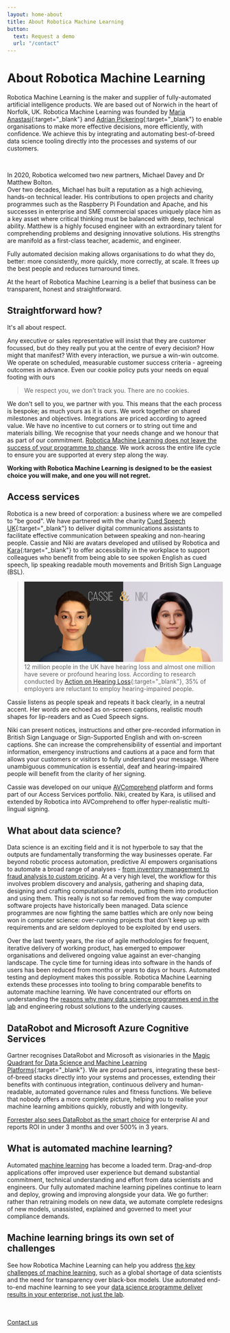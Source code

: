 ```yaml
---
layout: home-about
title: About Robotica Machine Learning
button: 
  text: Request a demo
  url: "/contact"
---
```


# About Robotica Machine Learning


Robotica Machine Learning is the maker and supplier of fully-automated artificial intelligence products.  We are based out of Norwich in the heart of Norfolk, UK.  Robotica Machine Learning was founded by [Maria Anastasi](https://www.linkedin.com/in/mariaanastasi/){:target="_blank"}  and [Adrian Pickering](https://www.linkedin.com/in/adrianpickering/){:target="_blank"} to enable organisations to make more effective decisions, more efficiently, with confidence.  We achieve this by integrating and automating best-of-breed data science tooling directly into the processes and systems of our customers.

<br />


In 2020, Robotica welcomed two new partners, Michael Davey and Dr Matthew Bolton.  
Over two decades, Michael has built a reputation as a high achieving, hands-on technical leader.  His contributions to open projects and charity programmes such as the Raspberry Pi Foundation and Apache, and his successes in enterprise and SME commercial spaces uniquely place him as a key asset where critical thinking must be balanced with deep, technical ability.
Matthew is a highly focused engineer with an extraordinary talent for comprehending problems and designing innovative solutions.  His strengths are manifold as a first-class teacher, academic, and engineer. 

Fully automated decision making allows organisations to do what they do, better: more consistently, more quickly, more correctly, at scale.  It frees up the best people and reduces turnaround times.



At the heart of Robotica Machine Learning is a belief that business can be transparent, honest and straightforward.


## Straightforward how?
It's all about respect.

Any executive or sales representative will insist that they are customer focussed, but do they really put you at the centre of every decision?  How might that manifest?  With every interaction, we pursue a win-win outcome. We operate on scheduled, measurable customer success criteria - agreeing outcomes in advance.  Even our cookie policy puts your needs on equal footing with ours
>We respect you, we don’t track you. There are no cookies.


We don't sell to you, we partner with you. This means that the each process is bespoke; as much yours as it is ours. We work together on shared milestones and objectives.  Integrations are priced according to agreed value.  We have no incentive to cut corners or to string out time and materials billing.  We recognise that your needs change and we honour that as part of our commitment.  [Robotica Machine Learning does not leave the success of your programme to chance](/posts/completeness-of-vision).  We work across the entire life cycle to ensure you are supported at every step along the way.

**Working with Robotica Machine Learning is designed to be the easiest choice you will make, and one you will not regret.**

## Access services
Robotica is a new breed of corporation: a business where we are compelled to "be good".  We have partnered with the charity [Cued Speech UK](https://www.cuedspeech.co.uk/){:target="_blank"} to deliver digital communications assistants to facilitate effective communication between speaking and non-hearing people.  Cassie and Niki are avatars developed and utilised by Robotica and [Kara](https://kara.tech){:target="_blank"} to offer accessibility in the workplace to support colleagues who benefit from being able to see spoken English as cued speech, lip speaking readable mouth movements and British Sign Language (BSL).

>![Cassie and Niki](/images/cassie-and-niki.png)
12 million people in the UK have hearing loss and almost one million have severe or profound hearing loss.  According to research conducted by [Action on Hearing Loss](https://actiononhearingloss.org.uk/){:target="_blank"}, 35% of employers are reluctant to employ hearing-impaired people. 

Cassie listens as people speak and repeats it back clearly, in a neutral accent.  Her words are echoed as on-screen captions, realistic mouth shapes for lip-readers and as Cued Speech signs. 

Niki can present notices, instructions and other pre-recorded information in British Sign Language or Sign-Supported English and with on-screen captions.  She can increase the comprehensibility of essential and important information, emergency instructions and cautions at a pace and form that allows your customers or visitors to fully understand your message.  Where unambiguous communication is essential, deaf and hearing-impaired people will benefit from the clarity of her signing.

Cassie was developed on our unique [AVComprehend](/posts/avcomprehend) platform and forms part of our Access Services portfolio. Niki, created by Kara, is utilised and extended by Robotica into AVComprehend to offer hyper-realistic multi-lingual signing.

## What about data science?
Data science is an exciting field and it is not hyperbole to say that the outputs are fundamentally transforming the way businesses operate. Far beyond robotic process automation, predictive AI empowers organisations to automate a broad range of analyses - [from inventory management to fraud analysis to custom pricing](/posts/opportunities).  At a very high level, the workflow for this involves problem discovery and analysis, gathering and shaping data, designing and crafting computational models, putting them into production and using them.  This really is not so far removed from the way computer software projects have historically been managed.  Data science programmes are now fighting the same battles which are only now being won in computer science: over-running projects that don't keep up with requirements and are seldom deployed to be exploited by end users.

Over the last twenty years, the rise of agile methodologies for frequent, iterative delivery of working product, has emerged to empower organisations and delivered ongoing value against an ever-changing landscape. The cycle time for turning ideas into software in the hands of users has been reduced from months or years to days or hours.  Automated testing and deployment makes this possible.  Robotica Machine Learning extends these processes into tooling to bring comparable benefits to automate machine learning.  We have concentrated our efforts on understanding the [reasons why many data science programmes end in the lab](/posts/reasons-why-many-data-science-programmes-end-in-the-lab) and engineering robust solutions to the underlying causes.


## DataRobot and Microsoft Azure Cognitive Services
Gartner recognises DataRobot and Microsoft as visionaries in the [Magic Quadrant for Data Science and Machine Learning Platforms](https://blog.datarobot.com/datarobot-included-for-the-first-time-as-a-visionary-in-the-2019-gartner-magic-quadrant-for-data-science-and-machine-learning-platforms){:target="_blank"}.  We are proud partners, integrating these best-of-breed stacks directly into your systems and processes, extending their benefits with continuous integration, continuous delivery and human-readable, automated governance rules and fitness functions.  We believe that nobody offers a more complete picture, helping you to realise your machine learning ambitions quickly, robustly and with longevity.

[Forrester also sees DataRobot as the smart choice](/posts/total-impact-of-datarobot) for enterprise AI and reports ROI in under 3 months and over 500% in 3 years.

## What is automated machine learning?
Automated [machine learning](/posts/about-machine-learning) has become a loaded term. Drag-and-drop applications offer improved user experience but demand substantial commitment, technical understanding and effort from data scientists and engineers.  Our fully automated machine learning pipelines continue to learn and deploy, growing and improving alongside your data.  We go further: rather than retraining models on new data, we automate complete redesigns of new models, unassisted, explained and governed to meet your compliance demands.  


## Machine learning brings its own set of challenges
See how Robotica Machine Learning can help you address [the key challenges of machine learning](/posts/key-challenges-of-machine-learning), such as a global shortage of data scientists and the need for transparency over black-box models.  Use automated end-to-end machine learning to see your [data science programme deliver results in your enterprise, not just the lab](/posts/reasons-why-many-data-science-programmes-end-in-the-lab).



<br />
<br />
<a href = '/contact' class = 'button'>Contact us</a>
<br />

